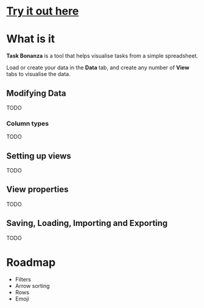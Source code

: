 # [Try it out here](https://madcoretom.github.io/task-bonanza/)

# What is it

**Task Bonanza** is a tool that helps visualise tasks from a simple spreadsheet.

Load or create your data in the **Data** tab, and create any number of **View** tabs to visualise the data.

## Modifying Data

TODO

### Column types

TODO

## Setting up views

TODO

## View properties

TODO

## Saving, Loading, Importing and Exporting

TODO

# Roadmap

* Filters
* Arrow sorting
* Rows
* Emoji